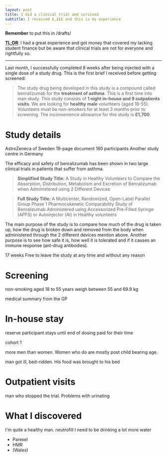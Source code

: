 ```yaml
---
layout: post
title: I did a clinical trial and survived
subtitle: I received £,£££ and this is my experience
---
```


**Remember** to put this in /drafts/

**<abbr title="Too long; didn't read">TL;DR</abbr>**: I had a great experience and got money that covered my lacking student finance but be aware that clinical trials are not for everyone and rightfully so.

---

Last month, I successfully completed 8 weeks after being injected with a single dose of a study drug. This is the first brief I received before getting screened:

> The study drug being developed in this study is a compound called benralizumab for the **treatment of asthma**. This is a first time into man study. This study consists of **1 night in–house and 9 outpatients visits**. We are looking for **healthy male** volunteers (aged 18-55). Volunteers must be non-smokers for at least 3 months prior to screening. The inconvenience allowance for this study is **£1,700**.

# Study details

AstroZeneca of Sweden
19-page document
180 participants
Another study centre in Germany

The efficacy and safety of benralizumab has been shown in two large clinical trials in patients that suffer from asthma.

> **Simplified Study Title:** A Study in Healthy Volunteers to Compare the Absorption, Distribution, Metabolism and Excretion of Benralizumab when Administered using 2 Different Devices

> **Full Study Title:** A Multicenter, Randomized, Open-Label Parallel Group Phase 1 Pharmocokenetic Comparability Study of Benralizumab Administered using Accessorized Pre-Filled Syringe (APFS) or Autoinjector (AI) in Healthy volunteers

The main purpose of the study is to compare how much of the drug is taken up, how the drug is broken down and removed from the body when administered through the 2 different devices mention above. Another purpose is to see how safe it is, how well it is tolerated and if it causes an immune response (ant-drug antibodies).

17 weeks
Free to leave the study at any time and without any reason

# Screening

non-smoking
aged 18 to 55 years
weigh between 55 and 69.9 kg

medical summary from the GP 

# In-house stay

reserve participant
stays until end of dosing
paid for their time

cohort 1

more men than women. Women who do are mostly post child bearing age.

man got ill, bed-ridden. His food was brought to his bed

# Outpatient visits

man who stopped the trial. Problems with urinating

# What I discovered

I'm quite a healthy man.
neutrofill
I need to be drinking a lot more water

- Parexel
- HMR
- (Wales)